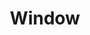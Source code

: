 ---
title: Window
taxonomy:
    category:
        - docs
visible: true
highlight:
    enabled: false
---